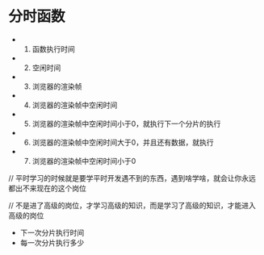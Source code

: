 # 分时函数

- 1. 函数执行时间
- 2. 空闲时间
- 3. 浏览器的渲染帧
- 4. 浏览器的渲染帧中空闲时间
- 5. 浏览器的渲染帧中空闲时间小于0，就执行下一个分片的执行
- 6. 浏览器的渲染帧中空闲时间大于0，并且还有数据，就执行
- 7. 浏览器的渲染帧中空闲时间小于0

// 平时学习的时候就是要学平时开发遇不到的东西，遇到啥学啥，就会让你永远都出不来现在的这个岗位

// 不是进了高级的岗位，才学习高级的知识，而是学习了高级的知识，才能进入高级的岗位

- 下一次分片执行时间
- 每一次分片执行多少
